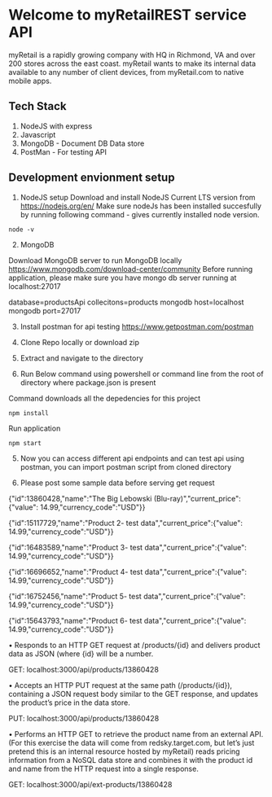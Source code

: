# Welcome to myRetailREST service API #

myRetail is a rapidly growing company with HQ in Richmond, VA and over 200 stores across the east coast. myRetail wants to make its internal data available to any number of client devices, from myRetail.com to native mobile apps. 

## Tech Stack

1. NodeJS with express 
2. Javascript
3. MongoDB - Document DB Data store
4. PostMan - For testing API

## Development envionment setup

1. NodeJS setup
Download and install NodeJS Current LTS version from https://nodejs.org/en/ 
Make sure nodeJs has been installed succesfully by running following command - gives currently installed node version.

```
node -v
```
2. MongoDB

Download MongoDB server to run MongoDB locally https://www.mongodb.com/download-center/community
Before running application, please make sure you have mongo db server running at localhost:27017

database=productsApi
collecitons=products
mongodb host=localhost
mongodb port=27017



3. Install postman for api testing
https://www.getpostman.com/postman

4. Clone Repo locally or download zip

5. Extract and navigate to the directory 

6. Run Below command using powershell or command line from the root of directory where package.json is present

Command downloads all the depedencies for this project
```
npm install
```
Run application
```
npm start
```

5. Now you can access different api endpoints and can test api using postman, you can import postman script from cloned directory


6. Please post some sample data before serving get request

{"id":13860428,"name":"The Big Lebowski (Blu-ray)","current_price":{"value": 14.99,"currency_code":"USD"}}

{"id":15117729,"name":"Product 2- test data","current_price":{"value": 14.99,"currency_code":"USD"}}

{"id":16483589,"name":"Product 3- test data","current_price":{"value": 14.99,"currency_code":"USD"}}

{"id":16696652,"name":"Product 4- test data","current_price":{"value": 14.99,"currency_code":"USD"}}

{"id":16752456,"name":"Product 5- test data","current_price":{"value": 14.99,"currency_code":"USD"}}

{"id":15643793,"name":"Product 6- test data","current_price":{"value": 14.99,"currency_code":"USD"}}

•	Responds to an HTTP GET request at /products/{id} and delivers product data as JSON (where {id} will be a number. 

GET: localhost:3000/api/products/13860428

• Accepts an HTTP PUT request at the same path (/products/{id}), containing a JSON request body similar to the GET response, and updates the product’s price in the data store.

PUT: localhost:3000/api/products/13860428

•	Performs an HTTP GET to retrieve the product name from an external API. (For this exercise the data will come from redsky.target.com, but let’s just pretend this is an internal resource hosted by myRetail) reads pricing information from a NoSQL data store and combines it with the product id and name from the HTTP request into a single response.

GET: localhost:3000/api/ext-products/13860428
